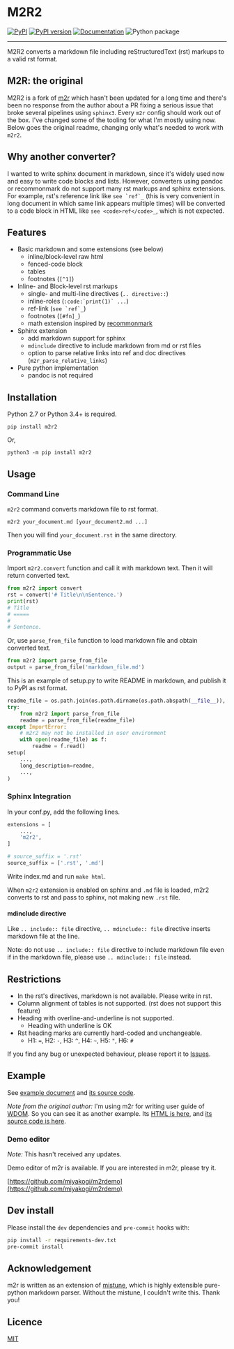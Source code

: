 M2R2
====

[![PyPI](https://img.shields.io/pypi/v/m2r2.svg)](https://pypi.python.org/pypi/m2r2)
[![PyPI version](https://img.shields.io/pypi/pyversions/m2r2.svg)](https://pypi.python.org/pypi/m2r2)
[![Documentation](https://img.shields.io/badge/docs-latest-brightgreen.svg)](https://crossnox.github.io/m2r)
![Python package](https://github.com/CrossNox/m2r/workflows/Python%20package/badge.svg)

--------------------------------------------------------------------------------

M2R2 converts a markdown file including reStructuredText (rst) markups to a valid
rst format.

## M2R: the original
M2R2 is a fork of [m2r](https://github.com/miyakogi/m2r) which hasn't been updated for a long time
and there's been no response from the author about a PR fixing a serious issue that broke several
pipelines using `sphinx3`. Every `m2r` config should work out of the box. I've changed some of the tooling for what I'm mostly using now. Below goes
the original readme, changing only what's needed to work with `m2r2`.

## Why another converter?

I wanted to write sphinx document in markdown, since it's widely used now and
easy to write code blocks and lists. However, converters using pandoc or
recommonmark do not support many rst markups and sphinx extensions. For
example, rst's reference link like ``see `ref`_`` (this is very convenient in
long document in which same link appears multiple times) will be converted to
a code block in HTML like `see <code>ref</code>_`, which is not expected.

## Features

* Basic markdown and some extensions (see below)
    * inline/block-level raw html
    * fenced-code block
    * tables
    * footnotes (``[^1]``)
* Inline- and Block-level rst markups
    * single- and multi-line directives (`.. directive::`)
    * inline-roles (``:code:`print(1)` ...``)
    * ref-link (``see `ref`_``)
    * footnotes (``[#fn]_``)
    * math extension inspired by [recommonmark](https://recommonmark.readthedocs.io/en/latest/index.html)
* Sphinx extension
    * add markdown support for sphinx
    * ``mdinclude`` directive to include markdown from md or rst files
    * option to parse relative links into ref and doc directives (``m2r_parse_relative_links``)
* Pure python implementation
    * pandoc is not required

## Installation

Python 2.7 or Python 3.4+ is required.

```
pip install m2r2
```

Or,

```
python3 -m pip install m2r2
```

## Usage

### Command Line

`m2r2` command converts markdown file to rst format.

```
m2r2 your_document.md [your_document2.md ...]
```

Then you will find `your_document.rst` in the same directory.

### Programmatic Use

Import `m2r2.convert` function and call it with markdown text.
Then it will return converted text.

```python
from m2r2 import convert
rst = convert('# Title\n\nSentence.')
print(rst)
# Title
# =====
#
# Sentence.
```

Or, use `parse_from_file` function to load markdown file and obtain converted
text.

```python
from m2r2 import parse_from_file
output = parse_from_file('markdown_file.md')
```

This is an example of setup.py to write README in markdown, and publish it to
PyPI as rst format.

```python
readme_file = os.path.join(os.path.dirname(os.path.abspath(__file__)), 'README.md')
try:
    from m2r2 import parse_from_file
    readme = parse_from_file(readme_file)
except ImportError:
    # m2r2 may not be installed in user environment
    with open(readme_file) as f:
        readme = f.read()
setup(
    ...,
    long_description=readme,
    ...,
)
```

### Sphinx Integration

In your conf.py, add the following lines.

```python
extensions = [
    ...,
    'm2r2',
]

# source_suffix = '.rst'
source_suffix = ['.rst', '.md']
```

Write index.md and run `make html`.

When `m2r2` extension is enabled on sphinx and `.md` file is loaded, m2r2
converts to rst and pass to sphinx, not making new `.rst` file.

#### mdinclude directive

Like `.. include:: file` directive, `.. mdinclude:: file` directive inserts
markdown file at the line.

Note: do not use `.. include:: file` directive to include markdown file even if
in the markdown file, please use `.. mdinclude:: file` instead.

## Restrictions

* In the rst's directives, markdown is not available. Please write in rst.
* Column alignment of tables is not supported. (rst does not support this feature)
* Heading with overline-and-underline is not supported.
  * Heading with underline is OK
* Rst heading marks are currently hard-coded and unchangeable.
  * H1: `=`, H2: `-`, H3: `^`, H4: `~`, H5: `"`, H6: `#`

If you find any bug or unexpected behaviour, please report it to
[Issues](https://github.com/crossnox/m2r/issues).

## Example

See [example document](https://crossnox.github.io/m2r/example.html) and [its
source code](https://github.com/crossnox/m2r/blob/master/docs/example.md).

*Note from the original author:* I'm using m2r for writing user guide of [WDOM](https://github.com/miyakogi/wdom).
So you can see it as another example. Its [HTML is
here](http://wdom-py.readthedocs.io/en/latest/guide/index.html), and [its
source code is here](https://github.com/miyakogi/wdom/tree/dev/docs/guide).

### Demo editor

*Note:* This hasn't received any updates.

Demo editor of m2r is available.
If you are interested in m2r, please try it.

[https://github.com/miyakogi/m2rdemo](https://github.com/miyakogi/m2rdemo)

## Dev install
Please install the `dev` dependencies and `pre-commit` hooks with:
```bash
pip install -r requirements-dev.txt
pre-commit install
```

## Acknowledgement

m2r is written as an extension of
[mistune](http://mistune.readthedocs.io/en/latest/), which is highly extensible
pure-python markdown parser.
Without the mistune, I couldn't write this. Thank you!

## Licence

[MIT](https://github.com/crossnox/m2r2/blob/master/LICENSE)
